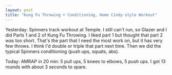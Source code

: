 ```yaml
---
layout: post
title: "Kung Fu Throwing + Conditioning, Home Cindy-style Workout"
---
```


Yesterday: Spinners track workout at Temple. I still can't run, so Glazer and I did Parts 1 and 2 of Kung Fu Throwing. I liked part 1 but thought that part 2 was too short. That's the part that I need the most work on, but it has very few throws. I think I'd double or triple that part next time. Then we did the typical Spinners conditioning (push ups, squats, abs).

Today: AMRAP in 20 min: 5 pull ups, 5 knees to elbows, 5 push ups. I got 13 rounds with about 3 seconds to spare.
